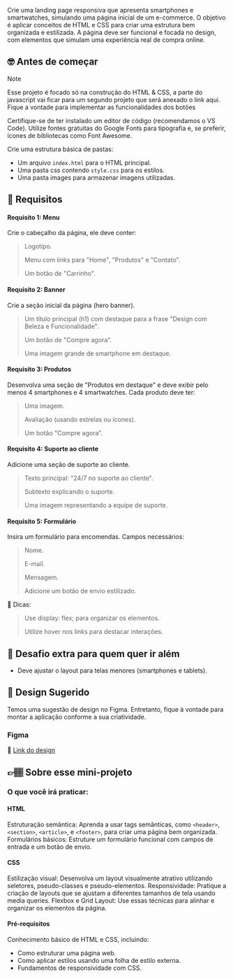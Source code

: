 Crie uma landing page responsiva que apresenta smartphones e smartwatches, simulando uma página inicial de um e-commerce. O objetivo é aplicar conceitos de HTML e CSS para criar uma estrutura bem organizada e estilizada. A página deve ser funcional e focada no design, com elementos que simulam uma experiência real de compra online.

## 🤓 Antes de começar

>[!NOTE]   
> Esse projeto é focado só na construção do HTML & CSS, a parte do javascript vai ficar para um segundo projeto que será anexado o link aqui.
Fique a vontade para implementar as funcionalidades dos botões 

Certifique-se de ter instalado um editor de código (recomendamos o VS Code).
 Utilize fontes gratuitas do Google Fonts para tipografia e, se preferir, ícones de bibliotecas como Font Awesome.

Crie uma estrutura básica de pastas:
-  Um arquivo `index.html` para o HTML principal.
-  Uma pasta css contendo `style.css` para os estilos.
-  Uma pasta images para armazenar imagens utilizadas.
 


## 🔨 Requisitos

#### Requisito 1: Menu
Crie o cabeçalho da página, ele deve conter:

>  Logotipo.
>  
>  Menu com links para "Home", "Produtos" e "Contato".
>  
>  Um botão de "Carrinho".

#### Requisito 2: Banner
Crie a seção inicial da página (hero banner).

>   Um título principal (h1) com destaque para a frase "Design com Beleza e Funcionalidade".
>   
>   Um botão de "Compre agora".
>   
>  Uma imagem grande de smartphone em destaque.

#### Requisito 3: Produtos
Desenvolva uma seção de "Produtos em destaque" e deve exibir pelo menos 4 smartphones e 4 smartwatches. Cada produto deve ter:

>   Uma imagem.
>   
>  Avaliação (usando estrelas ou ícones).
>  
>  Um botão "Compre agora".

#### Requisito 4: Suporte ao cliente
Adicione uma seção de suporte ao cliente.

>   Texto principal: "24/7 no suporte ao cliente".
>   
>   Subtexto explicando o suporte.
>   
>  Uma imagem representando a equipe de suporte.

#### Requisito 5: Formulário
Insira um formulário para encomendas. Campos necessários:

>  Nome.
>  
>   E-mail.
>   
>   Mensagem.
>   
> Adicione um botão de envio estilizado.


👀 Dicas:

>   Use display: flex; para organizar os elementos.
>   
>   Utilize hover nos links para destacar interações.



## 🔨 Desafio extra para quem quer ir além

- Deve ajustar o layout para telas menores (smartphones e tablets).


## 🎨 Design Sugerido

Temos uma sugestão de design no Figma. Entretanto, fique à vontade para montar a aplicação conforme a sua criatividade.

### Figma

🔗 [Link do design](https://www.figma.com/community/file/1446265657290370041)

## 👉🏽 Sobre esse mini-projeto

### O que você irá praticar:
#### HTML
Estruturação semântica: Aprenda a usar tags semânticas, como `<header>`, `<section>`, `<article>`, e `<footer>`, para criar uma página bem organizada.
Formulários básicos: Estruture um formulário funcional com campos de entrada e um botão de envio.

####  CSS
Estilização visual: Desenvolva um layout visualmente atrativo utilizando seletores, pseudo-classes e pseudo-elementos.
Responsividade: Pratique a criação de layouts que se ajustam a diferentes tamanhos de tela usando media queries.
Flexbox e Grid Layout: Use essas técnicas para alinhar e organizar os elementos da página.

#### Pré-requisitos
Conhecimento básico de HTML e CSS, incluindo:
- Como estruturar uma página web.
- Como aplicar estilos usando uma folha de estilo externa.
- Fundamentos de responsividade com CSS.
